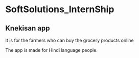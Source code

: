 # SoftSolutions_InternShip

## Knekisan app

It is for the farmers who can buy the grocery products online

The app is made for Hindi language people.
